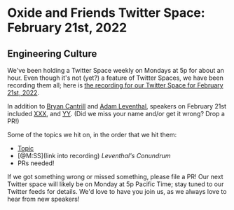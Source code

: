 # Oxide and Friends Twitter Space: February 21st, 2022

## Engineering Culture

We've been holding a Twitter Space weekly on Mondays at 5p for about an hour.
Even though it's not (yet?) a feature of Twitter Spaces, we have been
recording them all; here is
[the recording for our Twitter Space for February 21st, 2022](https://youtu.be/w9MQJbC26h4).

In addition to
[Bryan Cantrill](https://twitter.com/bcantrill) and
[Adam Leventhal](https://twitter.com/ahl),
speakers on February 21st included
[XXX](),
and [YY]().
(Did we miss your name and/or get it wrong? Drop a PR!)

Some of the topics we hit on, in the order that we hit them:

- [Topic](link)
- [@M:SS](link into recording)
  *Leventhal's Conundrum*
- PRs needed!

If we got something wrong or missed something, please file a PR!
Our next Twitter space will likely be on Monday at 5p Pacific Time; stay tuned
to our Twitter feeds for details.  We'd love to have you join us, as we
always love to hear from new speakers!

